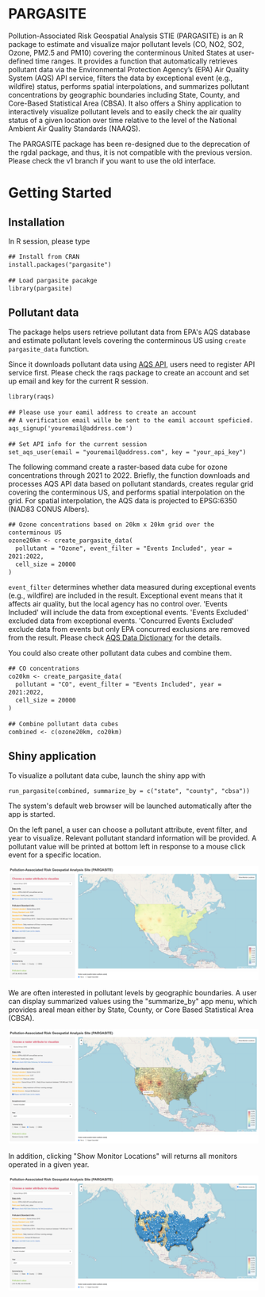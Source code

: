 # PARGASITE

Pollution-Associated Risk Geospatial Analysis STIE (PARGASITE) is an R package
to estimate and visualize major pollutant levels (CO, NO2, SO2, Ozone, PM2.5 and
PM10) covering the conterminous United States at user-defined time ranges. It
provides a function that automatically retrieves pollutant data via the
Environmental Protection Agency’s (EPA) Air Quality System (AQS) API service,
filters the data by exceptional event (e.g., wildfire) status, performs spatial
interpolations, and summarizes pollutant concentrations by geographic boundaries
including State, County, and Core-Based Statistical Area (CBSA). It also offers
a Shiny application to interactively visualize pollutant levels and to easily
check the air quality status of a given location over time relative to the level
of the National Ambient Air Quality Standards (NAAQS).

The PARGASITE package has been re-designed due to the deprecation of the rgdal
package, and thus, it is not compatible with the previous version. Please check
the v1 branch if you want to use the old interface.

# Getting Started

## Installation

In R session, please type

```{r setup}
## Install from CRAN
install.packages("pargasite")

## Load pargasite pacakge
library(pargasite)
```

## Pollutant data

The package helps users retrieve pollutant data from EPA's AQS database and
estimate pollutant levels covering the conterminous US using `create
pargasite_data` function.

Since it downloads pollutant data using [AQS
API](https://aqs.epa.gov/aqsweb/documents/data_api.html), users need to register
API service first. Please check the raqs package to create an account and set up
email and key for the current R session.

```{r api service}
library(raqs)

## Please use your eamil address to create an account
## A verification email wille be sent to the eamil account speficied.
aqs_signup('youremail@address.com')

## Set API info for the current session
set_aqs_user(email = "youremail@address.com", key = "your_api_key")
```

The following command create a raster-based data cube for ozone concentrations
through 2021 to 2022. Briefly, the function downloads and processes AQS API data
based on pollutant standards, creates regular grid covering the conterminous US,
and performs spatial interpolation on the grid. For spatial interpolation, the
AQS data is projected to EPSG:6350 (NAD83 CONUS Albers).

```{r create pargasite data}
## Ozone concentrations based on 20km x 20km grid over the conterminous US
ozone20km <- create_pargasite_data(
  pollutant = "Ozone", event_filter = "Events Included", year = 2021:2022,
  cell_size = 20000
)
```

`event_filter` determines whether data measured during exceptional events (e.g.,
wildfire) are included in the result. Exceptional event means that it affects
air quality, but the local agency has no control over. 'Events Included' will
include the data from exceptional events. 'Events Excluded' excluded data from
exceptional events. 'Concurred Events Excluded' exclude data from events but
only EPA concurred exclusions are removed from the result. Please check [AQS
Data Dictionary](https://aqs.epa.gov/aqsweb/documents/AQS_Data_Dictionary.html)
for the details.

You could also create other pollutant data cubes and combine them.

```{r combine data cubes}
## CO concentrations
co20km <- create_pargasite_data(
  pollutant = "CO", event_filter = "Events Included", year = 2021:2022,
  cell_size = 20000
)

## Combine pollutant data cubes
combined <- c(ozone20km, co20km)
```

## Shiny application

To visualize a pollutant data cube, launch the shiny app with

```{r, launch shiny app}
run_pargasite(combined, summarize_by = c("state", "county", "cbsa"))
```

The system's default web browser will be launched automatically after the app is
started.

On the left panel, a user can choose a pollutant attribute, event filter, and
year to visualize. Relevant pollutant standard information will be provided. A
pollutant value will be printed at bottom left in response to a mouse click
event for a specific location.

![](vignettes/pargasite1.png)

We are often interested in pollutant levels by geographic boundaries. A user can
display summarized values using the "summarize_by" app menu, which provides
areal mean either by State, County, or Core Based Statistical Area (CBSA).

![](vignettes/pargasite2.png)

In addition, clicking "Show Monitor Locations" will returns all monitors operated
in a given year.

![](vignettes/pargasite3.png)

